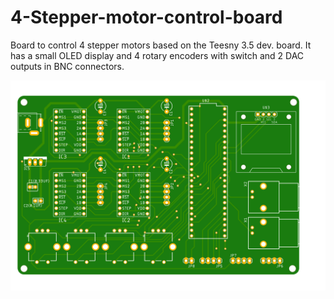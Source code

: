 # 4-Stepper-motor-control-board

Board to control 4 stepper motors based on the Teesny 3.5 dev. board. It has a small OLED display and 4 rotary encoders with switch and 2 DAC outputs in BNC connectors.

![alt text](https://github.com/FrancisCrickInstitute/4-Stepper-motor-control-board/blob/main/4%20Stepper%20motor%20control%20board.png?raw=true)
